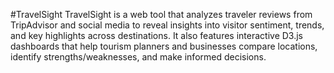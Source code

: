 #TravelSight
TravelSight is a web tool that analyzes traveler reviews from TripAdvisor and social media to reveal insights into visitor sentiment, trends, and key highlights across destinations. It also features interactive D3.js dashboards that help tourism planners and businesses compare locations, identify strengths/weaknesses, and make informed decisions.
